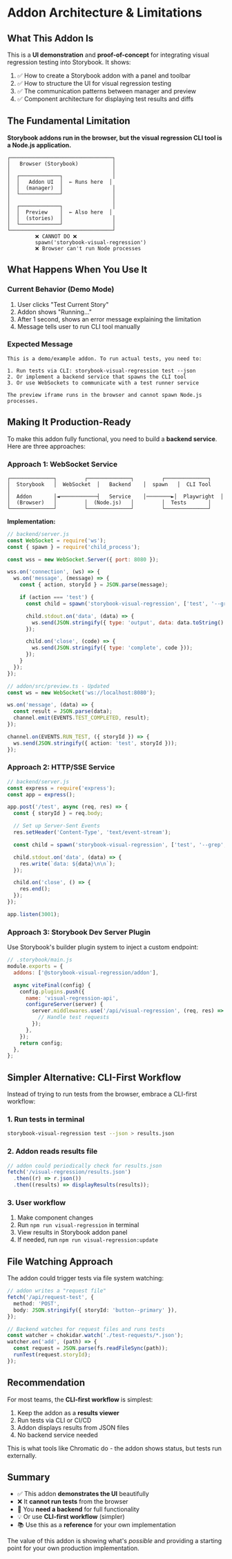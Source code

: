 # Addon Architecture & Limitations

## What This Addon Is

This is a **UI demonstration** and **proof-of-concept** for integrating visual regression testing into Storybook. It shows:

1. ✅ How to create a Storybook addon with a panel and toolbar
2. ✅ How to structure the UI for visual regression testing
3. ✅ The communication patterns between manager and preview
4. ✅ Component architecture for displaying test results and diffs

## The Fundamental Limitation

**Storybook addons run in the browser, but the visual regression CLI tool is a Node.js application.**

```
┌─────────────────────────────────┐
│   Browser (Storybook)           │
│                                 │
│  ┌─────────────┐                │
│  │   Addon UI  │  ← Runs here  │
│  │  (manager)  │                │
│  └─────────────┘                │
│                                 │
│  ┌─────────────┐                │
│  │  Preview    │  ← Also here  │
│  │  (stories)  │                │
│  └─────────────┘                │
└─────────────────────────────────┘
         ❌ CANNOT DO ❌
         spawn('storybook-visual-regression')
         ❌ Browser can't run Node processes
```

## What Happens When You Use It

### Current Behavior (Demo Mode)

1. User clicks "Test Current Story"
2. Addon shows "Running..."
3. After 1 second, shows an error message explaining the limitation
4. Message tells user to run CLI tool manually

### Expected Message

```
This is a demo/example addon. To run actual tests, you need to:

1. Run tests via CLI: storybook-visual-regression test --json
2. Or implement a backend service that spawns the CLI tool
3. Or use WebSockets to communicate with a test runner service

The preview iframe runs in the browser and cannot spawn Node.js processes.
```

## Making It Production-Ready

To make this addon fully functional, you need to build a **backend service**. Here are three approaches:

### Approach 1: WebSocket Service

```
┌──────────────┐         ┌──────────────┐         ┌──────────────┐
│  Storybook   │  WebSocket  │   Backend    │  spawn   │  CLI Tool    │
│  Addon       │◄────────────┤   Service    │────────►│  Playwright  │
│  (Browser)   │         │  (Node.js)   │         │  Tests       │
└──────────────┘         └──────────────┘         └──────────────┘
```

**Implementation:**

```javascript
// backend/server.js
const WebSocket = require('ws');
const { spawn } = require('child_process');

const wss = new WebSocket.Server({ port: 8080 });

wss.on('connection', (ws) => {
  ws.on('message', (message) => {
    const { action, storyId } = JSON.parse(message);

    if (action === 'test') {
      const child = spawn('storybook-visual-regression', ['test', '--grep', storyId, '--json']);

      child.stdout.on('data', (data) => {
        ws.send(JSON.stringify({ type: 'output', data: data.toString() }));
      });

      child.on('close', (code) => {
        ws.send(JSON.stringify({ type: 'complete', code }));
      });
    }
  });
});
```

```typescript
// addon/src/preview.ts - Updated
const ws = new WebSocket('ws://localhost:8080');

ws.on('message', (data) => {
  const result = JSON.parse(data);
  channel.emit(EVENTS.TEST_COMPLETED, result);
});

channel.on(EVENTS.RUN_TEST, ({ storyId }) => {
  ws.send(JSON.stringify({ action: 'test', storyId }));
});
```

### Approach 2: HTTP/SSE Service

```javascript
// backend/server.js
const express = require('express');
const app = express();

app.post('/test', async (req, res) => {
  const { storyId } = req.body;

  // Set up Server-Sent Events
  res.setHeader('Content-Type', 'text/event-stream');

  const child = spawn('storybook-visual-regression', ['test', '--grep', storyId, '--json']);

  child.stdout.on('data', (data) => {
    res.write(`data: ${data}\n\n`);
  });

  child.on('close', () => {
    res.end();
  });
});

app.listen(3001);
```

### Approach 3: Storybook Dev Server Plugin

Use Storybook's builder plugin system to inject a custom endpoint:

```javascript
// .storybook/main.js
module.exports = {
  addons: ['@storybook-visual-regression/addon'],

  async viteFinal(config) {
    config.plugins.push({
      name: 'visual-regression-api',
      configureServer(server) {
        server.middlewares.use('/api/visual-regression', (req, res) => {
          // Handle test requests
        });
      },
    });
    return config;
  },
};
```

## Simpler Alternative: CLI-First Workflow

Instead of trying to run tests from the browser, embrace a CLI-first workflow:

### 1. Run tests in terminal

```bash
storybook-visual-regression test --json > results.json
```

### 2. Addon reads results file

```typescript
// addon could periodically check for results.json
fetch('/visual-regression/results.json')
  .then((r) => r.json())
  .then((results) => displayResults(results));
```

### 3. User workflow

1. Make component changes
2. Run `npm run visual-regression` in terminal
3. View results in Storybook addon panel
4. If needed, run `npm run visual-regression:update`

## File Watching Approach

The addon could trigger tests via file system watching:

```typescript
// addon writes a "request file"
fetch('/api/request-test', {
  method: 'POST',
  body: JSON.stringify({ storyId: 'button--primary' }),
});

// Backend watches for request files and runs tests
const watcher = chokidar.watch('./test-requests/*.json');
watcher.on('add', (path) => {
  const request = JSON.parse(fs.readFileSync(path));
  runTest(request.storyId);
});
```

## Recommendation

For most teams, the **CLI-first workflow** is simplest:

1. Keep the addon as a **results viewer**
2. Run tests via CLI or CI/CD
3. Addon displays results from JSON files
4. No backend service needed

This is what tools like Chromatic do - the addon shows status, but tests run externally.

## Summary

- ✅ This addon **demonstrates the UI** beautifully
- ❌ It **cannot run tests** from the browser
- 🔧 You **need a backend** for full functionality
- 💡 Or use **CLI-first workflow** (simpler)
- 📚 Use this as a **reference** for your own implementation

The value of this addon is showing what's _possible_ and providing a starting point for your own production implementation.
